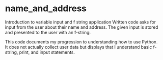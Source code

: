 # name_and_address
Introduction to variable input and f string application
Written code asks for input from the user about their name and address. The given input is stored and presented to the user with an f-string.

This code documents my progression to understanding how to use Python. It does not actually collect user data but displays that I understand basic f-string, print, and input statements. 
